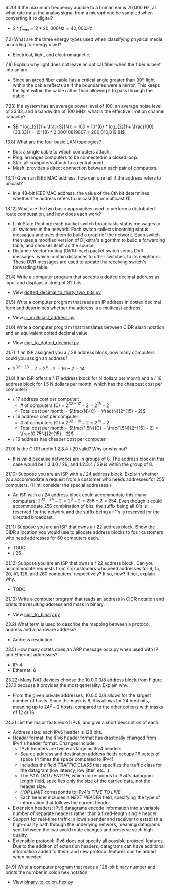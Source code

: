 6.20) If the maximum frequency audible to a human ear is 20,000 Hz, at what rate must the analog signal from a microphone be sampled when converting it to digital?  
- $2 * f_{max} = 2 * 20,000Hz = 40,000Hz$

7.2) What are the three energy types used when classifying physical media according to energy used?
- Electrical, light, and electromagnetic.

7.8) Explain why light does not leave an optical fiber when the fiber is bent into an arc.
- Since an arced fiber cable has a critical angle greater than 90°, light within the cable reflects as if the boundaries were a mirror. This keeps the light within the cable rather than allowing it to pass through the cable.

7.23) If a system has an average power level of 100, an average noise level of 33.33, and a bandwidth of 100 MHz, what is the effective limit on channel capacity?
- $B * log_{2}(1 + \frac{S}{N}) = 100 * 10^{6} * log_{2}(1 + \frac{100}{33.33}) = 10^{8} * 2.00010819807 = 200,010,819.81$
<!-- TODO: check on Chegg -->

13.8) What are the four basic LAN topologies?
- Bus: a single cable to which computers attach.
- Ring: arranges computers to be connected in a closed loop.
- Star: all computers attach to a central point.
- Mesh: provides a direct connection between each pair of computers.

13.11) Given an IEEE MAC address, how can one tell if the address refers to unicast?
- In a 48-bit IEEE MAC address, the value of the 8th bit determines whether the address refers to unicast (0) or multicast (1).

18.12) What are the two basic approaches used to perform a distributed route computation, and how does each work?
- Link State Routing: each packet switch broadcasts status messages to all switches in the network. Each switch collects incoming status messages and uses them to build a graph of the network. Each switch then uses a modified version of Dijkstra's algorithm to build a forwarding table, and chooses itself as the source.
- Distance-vector routing (DVR): each packet switch sends DVR messages, which contain distances to other switches, to its neighbors. These DVR messages are used to update the receiving switch's forwarding table.

21.4) Write a computer program that accepts a dotted decimal address as input and displays a string of 32 bits.
- View [dotted_decimal_to_thirty_two_bits.py](dotted_decimal_to_thirty_two_bits.py)

21.5) Write a computer program that reads an IP address in dotted decimal form and determines whether the address is a multicast address.
- View [is_multicast_address.py](is_multicast_address.py)

21.6) Write a computer program that translates between CIDR slash notation and an equivalent dotted decimal value.
- View [cidr_to_dotted_decimal.py](cidr_to_dotted_decimal.py)

21.7) If an ISP assigned you a / 28 address block, how many computers could you assign an address?
- $2^{32-28} - 2 = 2^{4} - 2 = 16 - 2 = 14$

21.8) If an ISP offers a / 17 address block for N dollars per month and a / 16 address block for 1.5 N dollars per month, which has the cheapest cost per computer?
- / 17 address cost per computer:
  - \# of computers (C) = $2^{32-17} - 2 = 2^{15} - 2$
  - Total cost per month = $\frac{N}{C} = \frac{N}{2^{15} - 2}$
- / 16 address cost per computer:
  - \# of computers (C) = $2^{32-16} - 2 = 2^{16} - 2$
  - Total cost per month = $\frac{1.5N}{C} = \frac{1.5N}{2^{16} - 2} ≈ \frac{0.75N}{2^{15} - 2}$
- / 16 address has cheaper cost per computer

21.9) Is the CIDR prefix 1.2.3.4 / 29 valid? Why or why not?
- It is valid because networks are in groups of 8. The address block in this case would be 1.2.3.0 / 29, and 1.2.3.4 / 29 is within the group of 8.

21.10) Suppose you are an ISP with a / 24 address block. Explain whether you accommodate a request from a customer who needs addresses for 255 computers. (Hint: consider the special addresses.)
- An ISP with a / 24 address block could accommodate this many computers: $2^{32 - 24} - 2 = 2^8 - 2 = 256 - 2 = 254$. Even though it could accommodate 256 combination of bits, the suffix being all 0's is reserved for the network and the suffix being all 1's is reserved for the directed broadcast.

21.11) Suppose you are an ISP that owns a / 22 address block. Show the CIDR allocation you would use to allocate address blocks to four customers who need addresses for 60 computers each.
- TODO
- / 26

21.12) Suppose you are an ISP that owns a / 22 address block. Can you accommodate requests from six customers who need addresses for 9, 15, 20, 41, 128, and 260 computers, respectively? If so, how? If not, explain why.
- TODO

21.13) Write a computer program that reads an address in CIDR notation and prints the resulting address and mask in binary.
- View [cidr_to_binary.py](cidr_to_binary.py)

23.2) What term is used to describe the mapping between a protocol address and a hardware address?
- Address resolution

23.5) How many octets does an ARP message occupy when used with IP and Ethernet addresses? <!--TODO: check answer-->
- IP: 4
- Ethernet: 6

23.22) Many NAT devices choose the 10.0.0.0/8 address block from Figure 23.10 because it provides the most generality. Explain why. <!--TODO: check answer-->
- From the given private addresses, 10.0.0.0/8 allows for the largest number of hosts. Since the mask is 8, this allows for 24 host bits, meaning up to $24^{2} - 2$ hosts, compared to the other options with masks of 12 or 16.

24.3) List the major features of IPv6, and give a short description of each.
- Address size: each IPv6 header is 128 bits.
- Header format: the IPv6 header format has drastically changed from IPv4's header format. Changes include:
  - IPv6 headers are twice as large as IPv4 headers
  - Source address and destination address fields occupy 16 octets of space (4 times the space compared to IPv4)
  - Includes the field *TRAFFIC CLASS* that specifies the traffic class for the datagram (low latency, low jitter, etc...).
  - The *PAYLOAD LENGTH*, which corresponds to IPv4's datagram length field, specifies only the size of the carried data, not the header size.
  - *HOP LIMIT* corresponds to IPv4's *TIME TO LIVE*.
  - Each header includes a *NEXT HEADER* field, specifying the type of information that follows the current header.
- Extension headers: IPv6 datagrams encode information into a variable number of separate headers rather than a fixed-length single header.
- Support for real-time traffic: allows a sender and receiver to establish a high-quality path through the underlying network, meaning datagrams sent between the two avoid route changes and preserve such high-quality.
- Extensible protocol: IPv6 does not specify all possible protocol features. Due to the addition of extension headers, datagrams can have additional information added to them, and new protocol features can be added when needed.

24.9) Write a computer program that reads a 128-bit binary number and prints the number in colon hex notation.
- View [binary_to_colon_hex.py](binary_to_colon_hex.py)
